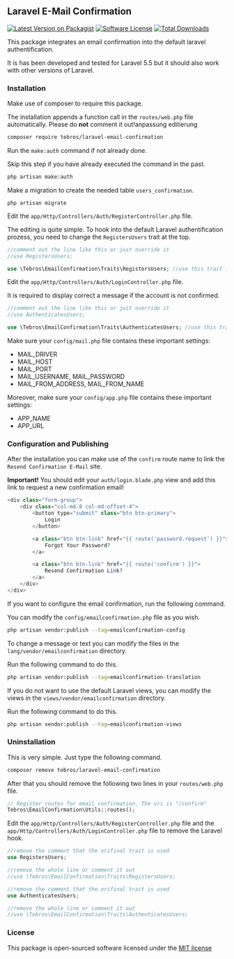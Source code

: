 ## Laravel E-Mail Confirmation ##

[![Latest Version on Packagist][ico-version]][link-packagist]
[![Software License][ico-license]](LICENSE.md)
[![Total Downloads][ico-downloads]][link-downloads]

This package integrates an email confirmation into the default laravel authentification.

It is has been developed and tested for Laravel 5.5 but it should also work with other versions of Laravel.

### Installation ###

Make use of composer to require this package. 

The installation appends a function call in the `routes/web.php` file automatically. 
Please do **not** comment it out!anpassung
                                 editierung

```bash
composer require tebros/laravel-email-confirmation
```

Run the `make:auth` command if not already done.

Skip this step if you have already executed the command in the past.

```bash
php artisan make:auth
```

Make a migration to create the needed table `users_confirmation`.

```bashneed to
php artisan migrate
```

Edit the `app/Http/Controllers/Auth/RegisterController.php` file.

The editing is quite simple. 
To hook into the default Laravel authentification prozess, you need to change the `RegistersUsers` trait at the top.

```php
//comment out the line like this or just override it
//use RegistersUsers;

use \Tebros\EmailConfirmation\Traits\RegistersUsers; //use this trait instead of the default
``` 

Edit the `app/Http/Controllers/Auth/LoginController.php` file.

It is required to display correct a message if the account is not confirmed.

```php
//comment out the line like this or just override it
//use AuthenticatesUsers;

use \Tebros\EmailConfirmation\Traits\AuthenticatesUsers; //use this trait instead of the default
``` 

Make sure your `config/mail.php` file contains these important settings:
- MAIL_DRIVER
- MAIL_HOST
- MAIL_PORT
- MAIL_USERNAME, MAIL_PASSWORD
- MAIL_FROM_ADDRESS, MAIL_FROM_NAME

Moreover, make sure your `config/app.php` file contains these important settings:
- APP_NAME
- APP_URL

### Configuration and Publishing ###

After the installation you can make use of the `confirm` route name to link the `Resend Confirmation E-Mail` site.

**Important!** You should edit your `auth/login.blade.php` view and add this link to request a new confirmation email!

```php
<div class="form-group">
    <div class="col-md-8 col-md-offset-4">
        <button type="submit" class="btn btn-primary">
            Login
        </button>

        <a class="btn btn-link" href="{{ route('password.request') }}">
            Forgot Your Password?
        </a>

        <a class="btn btn-link" href="{{ route('confirm') }}">
            Resend Confirmation Link?
        </a>
    </div>
</div>
```

If you want to configure the email confirmation, run the following command.

You can modify the `config/emailconfirmation.php` file as you wish.

```bash
php artisan vendor:publish --tag=emailconfirmation-config
```

To change a message or text you can modify the files in the `lang/vendor/emailconfirmation` directory.

Run the following command to do this.

```bash
php artisan vendor:publish --tag=emailconfirmation-translation
```

If you do not want to use the default Laravel views, you can modify the views in the `views/vendor/emailconfirmation` directory.

Run the following command to do this.

```bash
php artisan vendor:publish --tag=emailconfirmation-views
```

### Uninstallation ###

This is very simple. Just type the following command.

```bash
composer remove tebros/laravel-email-confirmation
```

After that you should remove the following two lines in your `routes/web.php` file.

```php
// Register routes for email confirmation. The uri is "/confirm"
Tebros\EmailConfirmation\Utils::routes();
```

Edit the `app/Http/Controllers/Auth/RegisterController.php` file and 
the `app/Http/Controllers/Auth/LoginController.php` file to remove the Laravel hook.

```php
//remove the comment that the orifinal trait is used
use RegistersUsers;

//remove the whole line or comment it out
//use \Tebros\EmailConfirmation\Traits\RegistersUsers; 
``` 

```php
//remove the comment that the orifinal trait is used
use AuthenticatesUsers;

//remove the whole line or comment it out
//use \Tebros\EmailConfirmation\Traits\AuthenticatesUsers; 
``` 

### License ###

This package is open-sourced software licensed under the [MIT license](http://opensource.org/licenses/MIT)

[ico-version]: https://img.shields.io/packagist/v/tebros/laravel-email-confirmation.svg?style=flat-square
[ico-license]: https://img.shields.io/badge/license-MIT-brightgreen.svg?style=flat-square
[ico-downloads]: https://img.shields.io/packagist/dt/tebros/laravel-email-confirmation.svg?style=flat-square

[link-packagist]: https://packagist.org/packages/tebros/laravel-email-confirmation
[link-downloads]: https://packagist.org/packages/tebros/laravel-email-confirmation